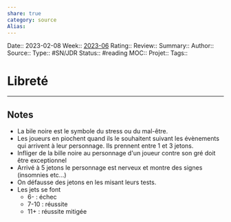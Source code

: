 ```yaml
---
share: true 
category: source
Alias:
---
```

Date:: 2023-02-08
Week:: [2023-06](2023-06.md)
Rating::
Review:: 
Summary:: 
Author::
Source:: 
Type:: #SN/JDR 
Status:: #reading 
MOC::
Projet:: 
Tags:: 

# Libreté


***

## Notes

- La bile noire est le symbole du stress ou du mal-être.
- Les joueurs en piochent quand ils le souhaitent suivant les évènements qui arrivent à leur personnage. Ils prennent entre 1 et 3 jetons.
- Infliger de la bille noire au personnage d'un joueur contre son gré doit être exceptionnel
- Arrivé à 5 jetons le personnage est nerveux et montre des signes (insomnies etc...)
- On défausse des jetons en les misant leurs tests.
- Les jets se font 
	- 6- : échec
	- 7-10 : réussite 
	- 11+ : réussite mitigée
